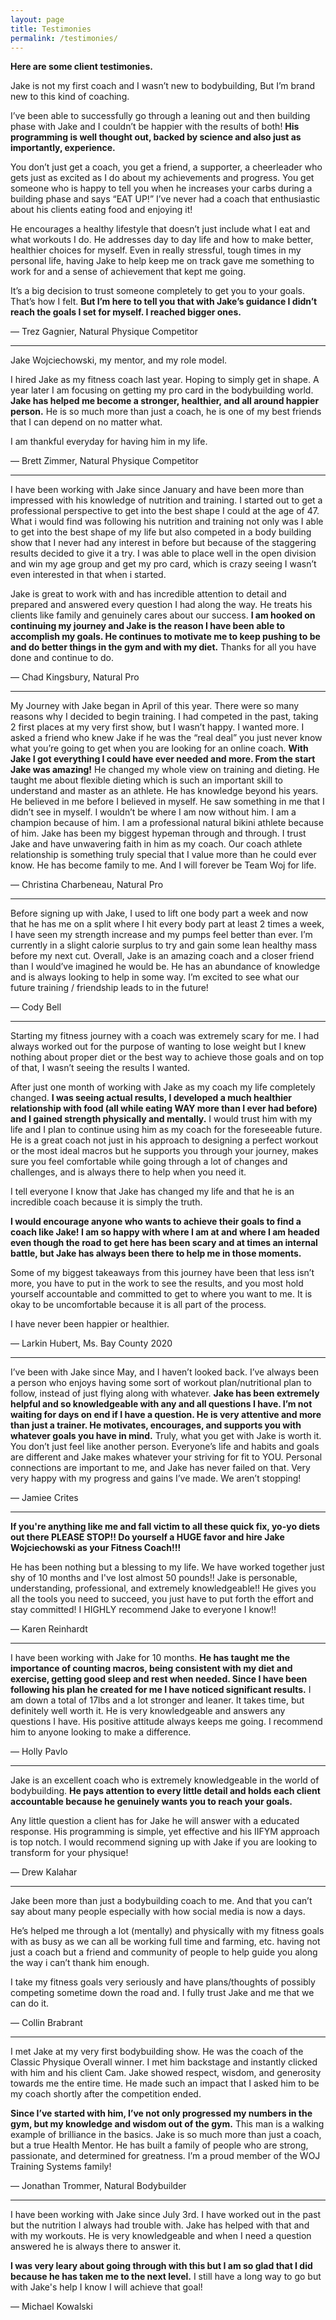 ```yaml
---
layout: page
title: Testimonies
permalink: /testimonies/
---
```


**Here are some client testimonies.**


Jake is not my first coach and I wasn’t  new to bodybuilding, But I’m brand new to this kind of coaching. 

I’ve been able to successfully go through a leaning out and then building phase with Jake and I couldn’t be happier with the results of both! **His programming is well thought out, backed by science and also just as importantly, experience.** 

You don’t just get a coach, you get a friend, a supporter, a cheerleader who gets just as excited as I do about my achievements and progress. You get someone who is happy to tell you when he increases your carbs during a building phase and says “EAT UP!” I’ve never had a coach that enthusiastic about his clients eating food and enjoying it! 

He encourages a healthy lifestyle that doesn’t just include what I eat and what workouts I do. He addresses day to day life and how to make better, healthier choices for myself. Even in really stressful, tough times in my personal life, having Jake to help keep me on track gave me something to work for and a sense of achievement that kept me going. 

It’s a big decision to trust someone completely to get you to your goals. That’s how I felt. **But I’m here to tell you that with Jake’s guidance I didn’t reach the goals I set for myself. I reached bigger ones.** 

— Trez Gagnier, Natural Physique Competitor 

***


Jake Wojciechowski, my mentor, and my role model. 

I hired Jake as my fitness coach last year. Hoping to simply get in shape. A year later I am focusing on getting my pro card in the bodybuilding world. **Jake has helped me become a stronger, healthier, and all around happier person.** He is so much more than just a coach, he is one of my best friends that I can depend on no matter what. 

I am thankful everyday for having him in my life.

— Brett Zimmer, Natural Physique Competitor 

***

I have been working with Jake since January and have been more than impressed with his knowledge of nutrition and training. I started out to get a professional perspective to get into the best shape I could at the age of  47. What i would find was following his nutrition and training not only was I able to get into the best shape of my life but also competed in a body building show that I never had any interest in before but because of the staggering results decided to give it a try. I was able to place well in the open division and win my age group and get my pro card, which is crazy seeing I wasn’t even interested in that when i started. 

Jake is great to work with and has incredible attention to detail and prepared and answered every question I had along the way. He treats his clients like family and genuinely cares about our success. **I am hooked on continuing my journey and Jake is the reason I have been able to accomplish my goals. He continues to motivate me to keep pushing to be and do better things in the gym and with my diet.** Thanks for all you have done and continue to do.

— Chad Kingsbury, Natural Pro

***

My Journey with Jake began in April of this year. There were so many reasons why I decided to begin training. I had competed in the past, taking 2 first places at my very first show, but I wasn’t happy. I wanted more. I asked a friend who knew Jake if he was the “real deal” you just never know what you’re going to get when you are looking for an online coach. **With Jake I got everything I could have ever needed and more. From the start Jake was amazing!** He changed my whole view on training and dieting. He taught me about flexible dieting which is such an important skill to understand and master as an athlete. He has knowledge beyond his years. He believed in me before I believed in myself. He saw something in me that I didn’t see in myself. I wouldn’t be where I am now without him. I am a champion because of him. I am a professional natural bikini athlete because of him. Jake has been my biggest hypeman through and through. I trust Jake and  have unwavering faith in him as my coach. Our coach athlete relationship is something truly special that I value more than he could ever know. He has become family to me. And I will forever be Team Woj for life.

— Christina Charbeneau, Natural Pro 

***

Before signing up with Jake, I used to lift one body part a week and now that he has me on a split where I hit every body part at least 2 times a week, I have seen my strength increase and my pumps feel better than ever. I’m currently in a slight calorie surplus to try and gain some lean healthy mass before my next cut. Overall, Jake is an amazing coach and a closer friend than I would’ve imagined he would be. He has an abundance of knowledge and is always looking to help in some way. I’m excited to see what our future training / friendship leads to in the future!

— Cody Bell

***

Starting my fitness journey with a coach was extremely scary for me. I had always worked out for the purpose of wanting to lose weight but I knew nothing about proper diet or the best way to achieve those goals and on top of that, I wasn’t seeing the results I wanted. 

After just one month of working with Jake as my coach my life completely changed. **I was seeing actual results, I developed a much healthier relationship with food (all while eating WAY more than I ever had before) and I gained strength physically and mentally.** I would trust him with my life and I plan to continue using him as my coach for the foreseeable future. He is a great coach not just in his approach to designing a perfect workout or the most ideal macros but he supports you through your journey, makes sure you feel comfortable while going through a lot of changes and challenges, and is always there to help when you need it. 

I tell everyone I know that Jake has changed my life and that he is an incredible coach because it is simply the truth. 

**I would encourage anyone who wants to achieve their goals to find a coach like Jake! I am so happy with where I am at and where I am headed even though the road to get here has been scary and at times an internal battle, but Jake has always been there to help me in those moments.** 

Some of my biggest takeaways from this journey have been that less isn’t more, you have to put in the work to see the results, and you most hold yourself accountable and committed to get to where you want to me. It is okay to be uncomfortable because it is all part of the process. 

I have never been happier or healthier.

— Larkin Hubert, Ms. Bay County 2020 

***

I’ve been with Jake since May, and I haven’t looked back. I’ve always been a person who enjoys having some sort of workout plan/nutritional plan to follow, instead of just flying along with whatever. **Jake has been extremely helpful and so knowledgeable with any and all questions I have. I’m not waiting for days on end if I have a question. He is very attentive and more than just a trainer. He motivates, encourages, and supports you with whatever goals you have in mind.** Truly, what you get with Jake is worth it. You don’t just feel like another person. Everyone’s life and habits and goals are different and Jake makes whatever your striving for fit to YOU. Personal connections are important to me, and Jake has never failed on that. Very very happy with my progress and gains I’ve made. We aren’t stopping!

— Jamiee Crites 

***

**If you're anything like me and fall victim to all these quick fix, yo-yo diets out there PLEASE STOP!! Do yourself a HUGE favor and hire Jake Wojciechowski as your Fitness Coach!!!** 

He has been nothing but a blessing to my life. We have worked together just shy of 10 months and I've lost almost 50 pounds!! Jake is personable, understanding,  professional, and extremely knowledgeable!! He gives you all the tools you need to succeed, you just have to put forth the effort and stay committed! I HIGHLY recommend Jake to everyone I know!!

— Karen Reinhardt 

***

I have been working with Jake for 10 months. **He has taught me the importance of counting macros, being consistent with my diet and exercise, getting good sleep and rest when needed. Since I have been following his plan he created for me I have noticed significant results.** I am down a total of 17lbs and a lot stronger and leaner. It takes time, but definitely well worth it. He is very knowledgeable and answers any questions I have. His positive attitude always keeps me going.  I recommend him to anyone looking to make a difference.

— Holly Pavlo 

***

Jake is an excellent coach who is extremely knowledgeable in the world of bodybuilding. **He pays attention to every little detail and holds each client accountable because he genuinely wants you to reach your goals.**

Any little question a client has for Jake he will answer with a educated response. His programming is simple, yet effective and his IIFYM approach is top notch. I would recommend signing up with Jake if you are looking to transform for your physique!

— Drew Kalahar 

***

Jake been more than just a bodybuilding coach to me. And that you can’t say about many people especially with how social media is now a days. 

He’s helped me through a lot (mentally) and physically with my fitness goals with as busy as we can all be working full time and farming, etc. having not just a coach but a friend and community of people to help guide you along the way i can’t thank him enough. 

I take my fitness goals very seriously and have plans/thoughts of possibly competing sometime down the road and. I fully trust Jake and me that we can do it.

— Collin Brabrant 

***

I met Jake at my very first bodybuilding show. He was the coach of the Classic Physique Overall winner. I met him backstage and instantly clicked with him and his client Cam. Jake showed respect, wisdom, and generosity towards me the entire time. He made such an impact that I asked him to be my coach shortly after the competition ended.

**Since I’ve started with him, I’ve not only progressed my numbers in the gym, but my knowledge and wisdom out of the gym.** This man is a walking example of brilliance in the basics. Jake is so much more than just a coach, but a true Health Mentor. He has built a family of people who are strong, passionate, and determined for greatness. I’m a proud member of the WOJ Training Systems family!

— Jonathan Trommer, Natural Bodybuilder 

***

I have been working with Jake since July 3rd. I have worked out in the past but the nutrition I always had trouble with. Jake has helped with that and with my workouts. He is very knowledgeable and when I need a question answered he is always there to answer it.  

**I was very leary about going through with this but I am so glad that I did because he has taken me to the next level.** I still have a long way to go but with Jake's help I know I will achieve that goal!

— Michael Kowalski
